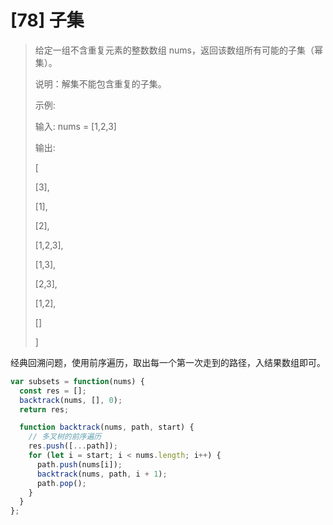 # [78] 子集

> 给定一组不含重复元素的整数数组 nums，返回该数组所有可能的子集（幂集）。
>
> 说明：解集不能包含重复的子集。
>
> 示例:
>
> 输入: nums = [1,2,3]
>
> 输出:
>
> [
>
> [3],
>
> [1],
>
> [2],
>
> [1,2,3],
>
> [1,3],
>
> [2,3],
>
> [1,2],
>
> []
>
> ]

经典回溯问题，使用前序遍历，取出每一个第一次走到的路径，入结果数组即可。

```js
var subsets = function(nums) {
  const res = [];
  backtrack(nums, [], 0);
  return res;

  function backtrack(nums, path, start) {
    // 多叉树的前序遍历
    res.push([...path]);
    for (let i = start; i < nums.length; i++) {
      path.push(nums[i]);
      backtrack(nums, path, i + 1);
      path.pop();
    }
  }
};
```
